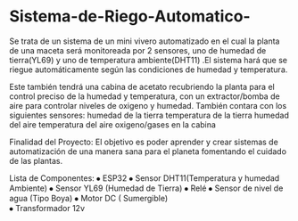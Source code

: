 # Sistema-de-Riego-Automatico-
Se trata de un sistema de un mini vivero automatizado en el cual la planta de una maceta será monitoreada por 2 sensores, uno de humedad de tierra(YL69) y uno de temperatura ambiente(DHT11) .El sistema hará que se riegue automáticamente según las condiciones de humedad y temperatura.
  
  Este también tendrá una cabina de acetato recubriendo la planta para el control preciso de la humedad y temperatura, con un extractor/bomba de aire para controlar niveles de oxigeno y humedad.
También contara con los siguientes sensores:
humedad de la tierra
temperatura de la tierra
humedad del aire
temperatura del aire
oxigeno/gases en la cabina

Finalidad del Proyecto:
	El objetivo es poder aprender y crear sistemas de automatización de una manera sana para el planeta fomentando el cuidado de las  plantas.

Lista de Componentes:
⦁	ESP32
⦁	Sensor DHT11(Temperatura y humedad Ambiente)
⦁	Sensor YL69 (Humedad de Tierra)
⦁	Relé
⦁	Sensor de nivel de agua (Tipo Boya)
⦁	Motor DC ( Sumergible)	
⦁	Transformador 12v
